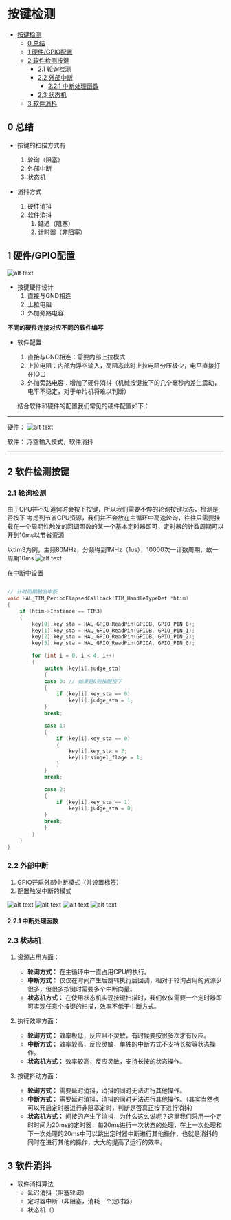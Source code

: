 # 按键检测

<!-- @import "[TOC]" {cmd="toc" depthFrom=1 depthTo=6 orderedList=false} -->

<!-- code_chunk_output -->

- [按键检测](#按键检测)
  - [0 总结](#0-总结)
  - [1 硬件/GPIO配置](#1-硬件gpio配置)
  - [2 软件检测按键](#2-软件检测按键)
    - [2.1 轮询检测](#21-轮询检测)
    - [2.2 外部中断](#22-外部中断)
      - [2.2.1 中断处理函数](#221-中断处理函数)
    - [2.3 状态机](#23-状态机)
  - [3 软件消抖](#3-软件消抖)

<!-- /code_chunk_output -->
## 0 总结

- 按键的扫描方式有
  1. 轮询（阻塞）
  2. 外部中断
  3. 状态机

- 消抖方式
  1. 硬件消抖
  2. 软件消抖
     1. 延迟（阻塞）
     2. 计时器（非阻塞）

## 1 硬件/GPIO配置

![alt text](image-1.png)

- 按键硬件设计
  1. 直接与GND相连
  2. 上拉电阻
  3. 外加旁路电容

**不同的硬件连接对应不同的软件编写**

- 软件配置
  1. 直接与GND相连：需要内部上拉模式
  2. 上拉电阻：内部为浮空输入，高阻态此时上拉电阻分压极少，电平直接打在IO口
  3. 外加旁路电容：增加了硬件消抖（机械按键按下的几个毫秒内差生震动，电平不稳定，对于单片机将难以判断）

  结合软件和硬件的配置我们常见的硬件配置如下：

---

硬件：
![alt text](image-2.png)

软件：
浮空输入模式，软件消抖

---



## 2 软件检测按键

### 2.1 轮询检测

由于CPU并不知道何时会按下按键，所以我们需要不停的轮询按键状态，检测是否按下
考虑到节省CPU资源，我们并不会放在主循环中高速轮询，往往只需要挂载在一个周期性触发的回调函数的某一个基本定时器即可，定时器的计数周期可以开到10ms以节省资源

以tim3为例，主频80MHz，分频得到1MHz（1us），10000次一计数周期，故一周期10ms
![alt text](image.png)

在中断中设置

```c

// 计时周期触发中断
void HAL_TIM_PeriodElapsedCallback(TIM_HandleTypeDef *htim)
{
    if (htim->Instance == TIM3)
    {
        key[0].key_sta = HAL_GPIO_ReadPin(GPIOB, GPIO_PIN_0);
        key[1].key_sta = HAL_GPIO_ReadPin(GPIOB, GPIO_PIN_1);
        key[2].key_sta = HAL_GPIO_ReadPin(GPIOB, GPIO_PIN_2);
        key[3].key_sta = HAL_GPIO_ReadPin(GPIOA, GPIO_PIN_0);

        for (int i = 0; i < 4; i++)
        {
            switch (key[i].judge_sta)
            {
            case 0: // 如果是0则按键按下
            {
                if (key[i].key_sta == 0)
                    key[i].judge_sta = 1;
            }
            break;

            case 1:
            {
                if (key[i].key_sta == 0)
                {
                    key[i].key_sta = 2;
                    key[i].singel_flage = 1;
                }
            }
            break;

            case 2:
            {
                if (key[i].key_sta == 1)
                    key[i].judge_sta = 0;
            }
            break;
            }
        }
    }
}

```


### 2.2 外部中断

1. GPIO开启外部中断模式（并设置标签）
2. 配置触发中断的模式

![alt text](image-3.png)
![alt text](image-4.png)
![alt text](image-5.png)
![alt text](image-6.png)

#### 2.2.1 中断处理函数

### 2.3 状态机

1. 资源占用方面：
    - **轮询方式：** 在主循环中一直占用CPU的执行。
    - **中断方式：** 仅仅在时间产生后跳转执行后回调，相对于轮询占用的资源少很多，但很多按键时需要多个中断向量。
    - **状态机方式：** 在使用状态机实现按键扫描时，我们仅仅需要一个定时器即可实现任意个按键的扫描，效率不低于中断方式。

2. 执行效率方面：
    - **轮询方式：** 效率极低，反应且不灵敏，有时候要按很多次才有反应。
    - **中断方式：** 效率较高，反应灵敏，单独的中断方式不支持长按等状态操作。
    - **状态机方式：** 效率较高，反应灵敏，支持长按的状态操作。

3. 按键抖动方面：
    - **轮询方式：** 需要延时消抖，消抖的同时无法进行其他操作。
    - **中断方式：** 需要延时消抖，消抖的同时无法进行其他操作。（其实当然也可以开启定时器进行非阻塞定时，判断是否真正按下进行消抖）
    - **状态机方式：** 间接的产生了消抖，为什么这么说呢？这里我们采用一个定时时间为20ms的定时器，每20ms进行一次状态的处理，在上一次处理和下一次处理的20ms中可以跳出定时器中断进行其他操作，也就是消抖的同时在进行其他的操作，大大的提高了运行的效率。


## 3 软件消抖

- 软件消抖算法
  - 延迟消抖（阻塞轮询）
  - 定时器中断（非阻塞，消耗一个定时器）
  - 状态机（）
